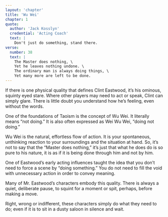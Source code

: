```yaml
---
layout: 'chapter'
title: 'Wu Wei'
chapter: 1
quote:
  author: 'Jack Kosslyn'
  credential: 'Acting Coach'
  text: |
    Don't just do something, stand there.
verse:
  number: 38
  text: |
    The Master does nothing, \
    Yet he leaves nothing undone. \
    The ordinary man is always doing things, \
    Yet many more are left to be done.
---
```


If there is one physical quality that defines Clint Eastwood,
it’s his ominous, squinty eyed stare.
Where other players may need to act or speak, Clint can simply glare.
There is little doubt you understand how he’s feeling,
even without the words.

One of the foundations of Taoism is the concept of Wu Wei.
It literally means “not doing.”
It is also often expressed as Wei Wu Wei, “doing not doing.”

Wu Wei is the natural, effortless flow of action.
It is your spontaneous,
unthinking reaction to your surroundings and the situation at hand.
So, it’s not to say that the “Master does nothing,” it’s just that
what he does do is so pure to his nature,
it is as if it is being done through him and not by him.

One of Eastwood’s early acting influences taught the idea that
you don’t need to force a scene by “doing something.”
You do not need to fill the void with unnecessary action
in order to convey meaning.

Many of Mr. Eastwood’s characters embody this quality.
There is always a quiet, deliberate pause, to squint for a moment or spit,
perhaps, before making a move.

Right, wrong or indifferent, these characters simply do what
they need to do; even if it is to sit in a dusty saloon in silence and wait.
